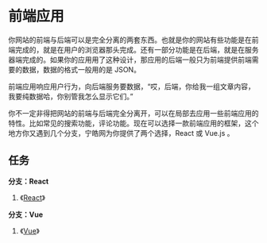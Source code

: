 # 前端应用

你网站的前端与后端可以是完全分离的两套东西。也就是你的网站有些功能是在前端完成的，就是在用户的浏览器那头完成。还有一部分功能是在后端，就是在服务器端完成的。如果你的应用用了这种设计，那应用的后端一般只为前端提供前端需要的数据，数据的格式一般用的是 JSON。

前端应用响应用户行为，向后端服务要数据，“哎，后端，你给我一组文章内容，我要纯数据哈，你别管我怎么显示它们。”

你不一定非得把网站的前端与后端完全分离开，可以在局部去应用一些前端应用的特性。比如常见的搜索功能，评论功能。现在可以选择一款前端应用的框架，这个地方你又遇到几个分支，宁皓网为你提供了两个选择，React 或 Vue.js 。

## 任务

**分支：React**

1. 《[React](https://ninghao.net/package/react?a=51729)》

**分支：Vue**

1. 《[Vue](https://ninghao.net/package/vuejs?a=51729)》



